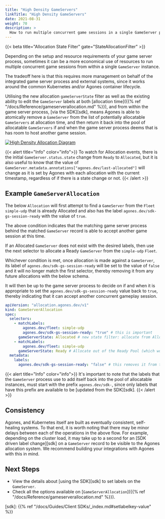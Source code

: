 ```yaml
---
title: "High Density GameServers"
linkTitle: "High Density GameServers"
date: 2021-08-31
weight: 70
description: >
  How to run multiple concurrent game sessions in a single GameServer process.
---
```

{{< beta title="Allocation State Filter" gate="StateAllocationFilter" >}}

Depending on the setup and resource requirements of your game server process, sometimes it can be a more economical 
use of resources to run multiple concurrent game sessions from within a single `GameServer` instance.

The tradeoff here is that this requires more management on behalf of the integrated game server process and external 
systems, since it works around the common Kubernetes and/or Agones container lifecycle.

Utilising the new allocation `gameServerState` filter as well as the existing ability to edit the 
`GameServer` labels at both [allocation time]({{% ref "/docs/Reference/gameserverallocation.md" %}}), and from 
within the game server process, [via the SDK][sdk], 
means Agones is able to atomically remove a `GameServer` from the list of potentially allocatable 
`GameServers` at allocation time, and then return it back into the pool of allocatable `GameServers` if and when the 
game server process deems that is has room to host another game session. 

<a href="../../../diagrams/high-density.puml.png" target="_blank">
<img src="../../../diagrams/high-density.puml.png" alt="High Density Allocation Diagram" />
</a>

{{< alert title="Info" color="info">}}
To watch for Allocation events, there is the initial `GameServer.status.state` change from `Ready` to `Allocated`,
but it is also useful to know that the value of `GameServer.metadata.annotations["agones.dev/last-allocated"]` will
change as it is set by Agones with each allocation with the current timestamp, regardless of if there 
is a state change or not.
{{< /alert >}}

## Example `GameServerAllocation`

The below `Allocation` will first attempt to find a `GameServer` from the `Fleet` `simple-udp` that is already 
Allocated and also has the label `agones.dev/sdk-gs-session-ready` with the value of `true`.

The above condition indicates that the matching game server process behind the matched `GameServer` record is able to 
accept another game session at this time.

If an Allocated `GameServer` does not exist with the desired labels, then use the next selector to allocate a Ready 
`GameServer` from the `simple-udp` `Fleet`.

Whichever condition is met, once allocation is made against a `GameServer`, its label of `agones.dev/sdk-gs-session-ready` 
will be set to the value of `false` and it will no longer match the first selector, thereby removing it from any 
future allocations with the below schema.

It will then be up to the game server process to decide on if and when it is appropriate to set the 
`agones.dev/sdk-gs-session-ready` value back to `true`, thereby indicating that it can accept another concurrent 
gameplay session.

```yaml
apiVersion: "allocation.agones.dev/v1"
kind: GameServerAllocation
spec:
  selectors:
    - matchLabels:
        agones.dev/fleet: simple-udp
        agones.dev/sdk-gs-session-ready: "true" # this is important
      gameServerState: Allocated # new state filter: allocate from Allocated servers
    - matchLabels:
        agones.dev/fleet: simple-udp
      gameServerState: Ready # Allocate out of the Ready Pool (which would be default, so backward compatible)
  metadata:
    labels:
      agones.dev/sdk-gs-session-ready: "false" # this removes it from the pool
```

{{< alert title="Info" color="info">}}
It's important to note that the labels that the `GameServer` process use to add itself back into the pool of 
allocatable instances, must start with the prefix `agones.dev/sdk-`, since only labels that have this prefix are 
available to be [updated from the SDK][sdk].
{{< /alert >}}

## Consistency

Agones, and Kubernetes itself are built as eventually consistent, self-healing systems. To that end, it is worth 
noting that there may be minor delays between each of the operations in the above flow.  For example, depending on the 
cluster load, it may take up to a second for an [SDK driven label change][sdk] on a `GameServer` record to be 
visible to the Agones allocation system. We recommend building your integrations with Agones with this in mind.

## Next Steps

* View the details about [using the SDK][sdk] to set 
  labels on the `GameServer`.
* Check all the options available on [`GameServerAllocation`]({{% ref "/docs/Reference/gameserverallocation.md" %}}).

[sdk]: {{% ref "/docs/Guides/Client SDKs/_index.md#setlabelkey-value" %}}
